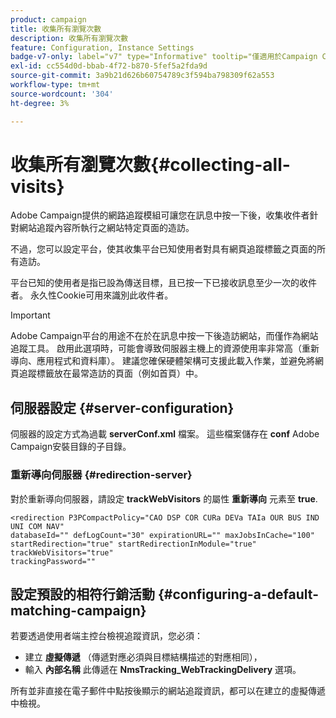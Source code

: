 ```yaml
---
product: campaign
title: 收集所有瀏覽次數
description: 收集所有瀏覽次數
feature: Configuration, Instance Settings
badge-v7-only: label="v7" type="Informative" tooltip="僅適用於Campaign Classic v7"
exl-id: cc554d0d-bbab-4f72-b870-5fef5a2fda9d
source-git-commit: 3a9b21d626b60754789c3f594ba798309f62a553
workflow-type: tm+mt
source-wordcount: '304'
ht-degree: 3%

---
```


# 收集所有瀏覽次數{#collecting-all-visits}

Adobe Campaign提供的網路追蹤模組可讓您在訊息中按一下後，收集收件者針對網站追蹤內容所執行之網站特定頁面的造訪。

不過，您可以設定平台，使其收集平台已知使用者對具有網頁追蹤標籤之頁面的所有造訪。

平台已知的使用者是指已設為傳送目標，且已按一下已接收訊息至少一次的收件者。 永久性Cookie可用來識別此收件者。

>[!IMPORTANT]
>
>Adobe Campaign平台的用途不在於在訊息中按一下後造訪網站，而僅作為網站追蹤工具。 啟用此選項時，可能會導致伺服器主機上的資源使用率非常高（重新導向、應用程式和資料庫）。 建議您確保硬體架構可支援此載入作業，並避免將網頁追蹤標籤放在最常造訪的頁面（例如首頁）中。

## 伺服器設定 {#server-configuration}

伺服器的設定方式為過載 **serverConf.xml** 檔案。 這些檔案儲存在 **conf** Adobe Campaign安裝目錄的子目錄。

### 重新導向伺服器 {#redirection-server}

對於重新導向伺服器，請設定 **trackWebVisitors** 的屬性 **重新導向** 元素至 **true**.

```
<redirection P3PCompactPolicy="CAO DSP COR CURa DEVa TAIa OUR BUS IND UNI COM NAV"
databaseId="" defLogCount="30" expirationURL="" maxJobsInCache="100"
startRedirection="true" startRedirectionInModule="true" trackWebVisitors="true"
trackingPassword=""
```

## 設定預設的相符行銷活動 {#configuring-a-default-matching-campaign}

若要透過使用者端主控台檢視追蹤資訊，您必須：

* 建立 **虛擬傳遞** （傳遞對應必須與目標結構描述的對應相同），
* 輸入 **內部名稱** 此傳遞在 **NmsTracking_WebTrackingDelivery** 選項。

所有並非直接在電子郵件中點按後顯示的網站追蹤資訊，都可以在建立的虛擬傳遞中檢視。
